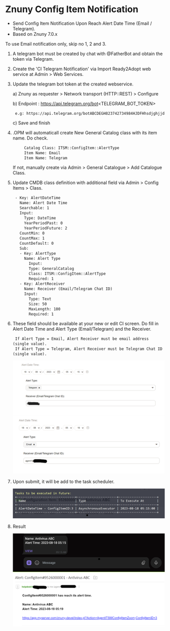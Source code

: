 # Znuny Config Item Notification
- Send Config Item Notification Upon Reach Alert Date Time (Email / Telegram).
- Based on Znuny 7.0.x

To use Email notification only, skip no 1, 2 and 3.
 
1. A telegram bot must be created by chat with @FatherBot and obtain the token via Telegram.

2. Create the 'CI Telegram Notification' via Import Ready2Adopt web service at Admin > Web Services.

3. Update the telegram bot token at the created webservice.

	a) Znuny as requester > Network transport (HTTP::REST) > Configure

	b) Endpoint : https://api.telegram.org/bot<TELEGRAM_BOT_TOKEN>

		e.g: https://api.telegram.org/botABCDEGH823742734984HJDFHhsdjghjjd
	
	c) Save and finish

4. .OPM will automaticall create New General Catalog class with its item name. Do check. 

			Catalog Class: ITSM::ConfigItem::AlertType
			Item Name: Email
			Item Name: Telegram
			
	If not, manually create via Admin > General Catalogue > Add Catalogue Class.
		
5. Update CMDB class definition with additional field via Admin > Config Items > Class.

		- Key: AlertDateTime
		  Name: Alert Date Time
		  Searchable: 1
		  Input:
		    Type: DateTime
		    YearPeriodPast: 0
		    YearPeriodFuture: 2
		  CountMin: 0
		  CountMax: 1
		  CountDefault: 0
		  Sub:
		  - Key: AlertType
		    Name: Alert Type
		      Input:
		      Type: GeneralCatalog
		      Class: ITSM::ConfigItem::AlertType
		      Required: 1
		  - Key: AlertReceiver
		    Name: Receiver (Email/Telegram Chat ID)
		    Input:
		      Type: Text
		      Size: 50
		      MaxLength: 100
		      Required: 1
		
6. These field should be available at your new or edit CI screen.
   Do fill in Alert Date Time and Alert Type (Email/Telegram) and the Receiver.
   
		If Alert Type = Email, Alert Receiver must be email address (single value). 
		If Alert Type = Telegram, Alert Receiver must be Telegram Chat ID (single value). 

	![ci_field1](ci_field1.png)
	![ci_field2](ci_field2.png)
		
		
7. Upon submit, it will be add to the task scheduler.

	![daemon-summary](daemon-summary.png)
	
	
8. Result

	![telegram-alert](telegram-alert.png)
	![email-alert](email-alert.png)
